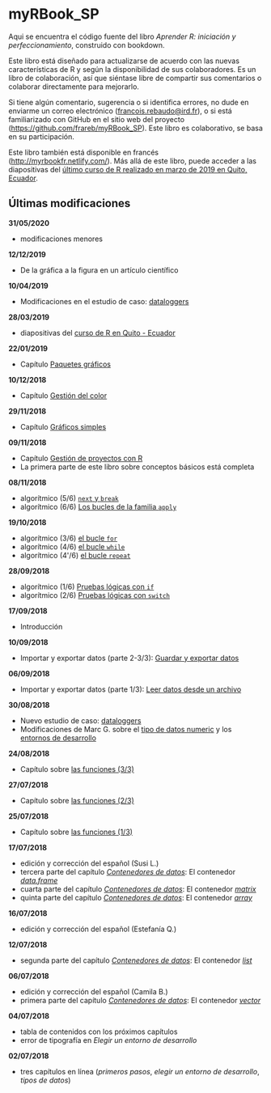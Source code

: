 # myRBook_SP
Aqui se encuentra el código fuente del libro  *Aprender R: iniciación y perfeccionamiento*, construido con bookdown.

Este libro está diseñado para actualizarse de acuerdo con las nuevas características de R y según la disponibilidad de sus colaboradores. Es un libro de colaboración, así que siéntase libre de compartir sus comentarios o colaborar directamente para mejorarlo.

Si tiene algún comentario, sugerencia o si identifica errores, no dude en enviarme un correo electrónico (francois.rebaudo@ird.fr), o si está familiarizado con GitHub en el sitio web del proyecto (https://github.com/frareb/myRBook_SP). Este libro es colaborativo, se basa en su participación.

Este libro también está disponible en francés (http://myrbookfr.netlify.com/). Más allá de este libro, puede acceder a las diapositivas del [último curso de R realizado en marzo de 2019 en Quito, Ecuador](http://myrbooksp.netlify.com/myHtmls/Ecuador_Quito_2019/R00_links.html).

## Últimas modificaciones

**31/05/2020**

* modificaciones menores 

**12/12/2019**

* De la gráfica a la figura en un artículo científico

**10/04/2019**

* Modificaciones en el estudio de caso: [dataloggers](#studyCase1)

**28/03/2019**

* diapositivas del [curso de R en Quito - Ecuador](http://myrbooksp.netlify.com/myHtmls/Ecuador_Quito_2019/R00_links.html)

**22/01/2019**

* Capítulo [Paquetes gráficos](#graph3) 

**10/12/2018**

* Capítulo [Gestión del color](#graph2) 

**29/11/2018**

* Capítulo [Gráficos simples](#graph1) 

**09/11/2018**

* Capítulo [Gestión de proyectos con R](#project)
* La primera parte de este libro sobre conceptos básicos está completa

**08/11/2018**

* algorítmico (5/6) [`next` y `break`](#l17spe)
* algorítmico (6/6) [Los bucles de la familia `apply`](#l17applyfamily)

**19/10/2018**

* algorítmico (3/6) [el bucle `for`](#l17for)
* algorítmico (4/6) [el bucle `while`](#l17while)
* algorítmico (4'/6) [el bucle `repeat`](#l17repeat)

**28/09/2018**

* algorítmico (1/6) [Pruebas lógicas con `if`](#l17if)
* algorítmico (2/6) [Pruebas lógicas con `switch`](#l17switch)

**17/09/2018**

* Introducción

**10/09/2018**

* Importar y exportar datos (parte 2-3/3): [Guardar y exportar datos](#l016save)

**06/09/2018**

* Importar y exportar datos (parte 1/3): [Leer datos desde un archivo](#l016read)

**30/08/2018**

* Nuevo estudio de caso: [dataloggers](#studyCase1)
* Modificaciones de Marc G. sobre el [tipo de datos numeric](#dataType1) y los [entornos de desarrollo](#IDE)

**24/08/2018**

* Capítulo sobre [las funciones (3/3)](#fonctions)

**27/07/2018**

* Capítulo sobre [las funciones (2/3)](#fonctions)

**25/07/2018**

* Capítulo sobre [las funciones (1/3)](#fonctions)

**17/07/2018**

* edición y corrección del español (Susi L.) 
* tercera parte del capítulo [*Contenedores de datos*](#dataType2): El contenedor [*data.frame*](#l014dataframe)
* cuarta parte del capítulo [*Contenedores de datos*](#dataType2): El contenedor [*matrix*](#l014matrix)
* quinta parte del capítulo [*Contenedores de datos*](#dataType2): El contenedor [*array*](#l014array)

**16/07/2018**

* edición y corrección del español (Estefanía Q.) 

**12/07/2018**

* segunda parte del capítulo [*Contenedores de datos*](#dataType2): El contenedor [*list*](#l014list)

**06/07/2018**

* edición y corrección del español (Camila B.) 
* primera parte del capítulo [*Contenedores de datos*](#dataType2): El contenedor [*vector*](#l014vector)

**04/07/2018**

* tabla de contenidos con los próximos capítulos
* error de tipografía en *Elegir un entorno de desarrollo*

**02/07/2018**

* tres capítulos en línea (*primeros pasos*, *elegir un entorno de desarrollo*, *tipos de datos*)
